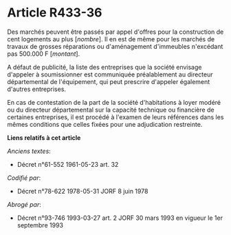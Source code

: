 # Article R433-36

Des marchés peuvent être passés par appel d'offres pour la construction de cent logements au plus [*nombre*]. Il en est de
même pour les marchés  de travaux de grosses réparations ou d'aménagement d'immeubles n'excédant pas 500.000 F [*montant*].

A défaut de publicité, la liste des entreprises que la société envisage d'appeler à soumissionner est communiquée
préalablement au directeur départemental de l'équipement, qui peut prescrire d'appeler également d'autres entreprises.

En cas de contestation de la part de la société d'habitations à loyer modéré ou du directeur départemental sur la capacité
technique ou financière de certaines entreprises, il est procédé à l'examen de leurs références dans les mêmes conditions que
celles fixées pour une adjudication restreinte.

**Liens relatifs à cet article**

_Anciens textes_:

  - Décret n°61-552 1961-05-23 art. 32

_Codifié par_:

  - Décret n°78-622 1978-05-31 JORF 8 juin 1978

_Abrogé par_:

  - Décret n°93-746 1993-03-27 art. 2 JORF 30 mars 1993 en vigueur le 1er septembre 1993

